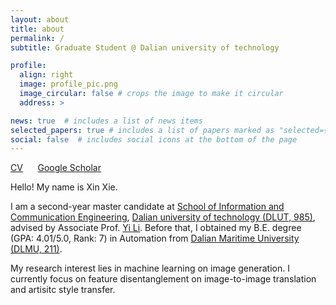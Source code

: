 ```yaml
---
layout: about
title: about
permalink: /
subtitle: Graduate Student @ Dalian university of technology

profile:
  align: right
  image: profile_pic.png
  image_circular: false # crops the image to make it circular
  address: >

news: true  # includes a list of news items
selected_papers: true # includes a list of papers marked as "selected={true}"
social: false  # includes social icons at the bottom of the page
---
```


[CV](/assets/pdf/Shelsin_CV.pdf) &nbsp;&nbsp;&nbsp;&nbsp; [Google Scholar](https://scholar.google.com/citations?user=-9GQ3rsAAAAJ&hl=en)

Hello! My name is Xin Xie. 

I am a second-year master candidate at [School of Information and Communication Engineering](https://ee.dlut.edu.cn/), [Dalian university of technology (DLUT, 985)](https://en.dlut.edu.cn/), advised by Associate Prof. [Yi Li](http://faculty.dlut.edu.cn/liyi/zh_CN/index/1090895/list/index.htm). Before that, I obtained my B.E. degree (GPA: 4.01/5.0, Rank: 7) in Automation from [Dalian Maritime University (DLMU, 211)](http://english.dlmu.edu.cn/).

My research interest lies in machine learning on image generation. I currently focus on feature disentanglement on image-to-image translation and artisitc style transfer.
